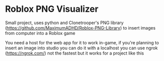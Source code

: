 # Roblox PNG Visualizer

Small project, uses python and Clonetrooper's PNG library (https://github.com/MaximumADHD/Roblox-PNG-Library) to insert images from computer into a Roblox game
 
You need a host for the web app for it to work in-game, if you're planning to insert an image into studio you can do it with a localhost
you can use ngrok (https://ngrok.com/) not the fastest but it works for a project like this
